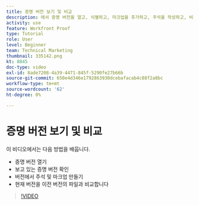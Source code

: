 ```yaml
---
title: 증명 버전 보기 및 비교
description: 에서 증명 버전을 열고, 식별하고, 마크업을 추가하고, 주석을 작성하고, 비교하는 방법을 알아봅니다 [!DNL  Workfront].
activity: use
feature: Workfront Proof
type: Tutorial
role: User
level: Beginner
team: Technical Marketing
thumbnail: 335142.png
kt: 8845
doc-type: video
exl-id: 8ade7208-4a39-4471-845f-5290fe27b66b
source-git-commit: 650e4d346e1792863930dcebafacab4c88f2a8bc
workflow-type: tm+mt
source-wordcount: '62'
ht-degree: 0%

---
```


# 증명 버전 보기 및 비교

이 비디오에서는 다음 방법을 배웁니다.

* 증명 버전 열기
* 보고 있는 증명 버전 확인
* 버전에서 주석 및 마크업 만들기
* 현재 버전을 이전 버전의 파일과 비교합니다

>[!VIDEO](https://video.tv.adobe.com/v/335142/?quality=12&learn=on)

<!--
## Learn more
* Compare proofs
-->
